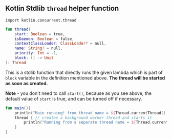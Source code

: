 
## Kotlin Stdlib `thread` helper function

`import kotlin.concurrent.thread`

```kt
fun thread(
    start: Boolean = true,
    isDaemon: Boolean = false,
    contextClassLoader: ClassLoader? = null,
    name: String? = null,
    priority: Int = -1,
    block: () -> Unit
): Thread
```
This is a stdlib function that directly runs the given lambda which is part of `block` variable in the definition mentioned above.
**The thread will be started as soon as created.**

**Note** - you don't need to call `start()`, because as you see above, the default value of `start` is true, and can be turned off if necessary. 

```kt
fun main(){
    println("Main running! from thread name = ${Thread.currentThread().name}")// "main"
    thread { // creates a background worker thread and starts it
        println("Running from a separate thread name = ${Thread.currentThread().name}")// "thread-0"
    }
}
```